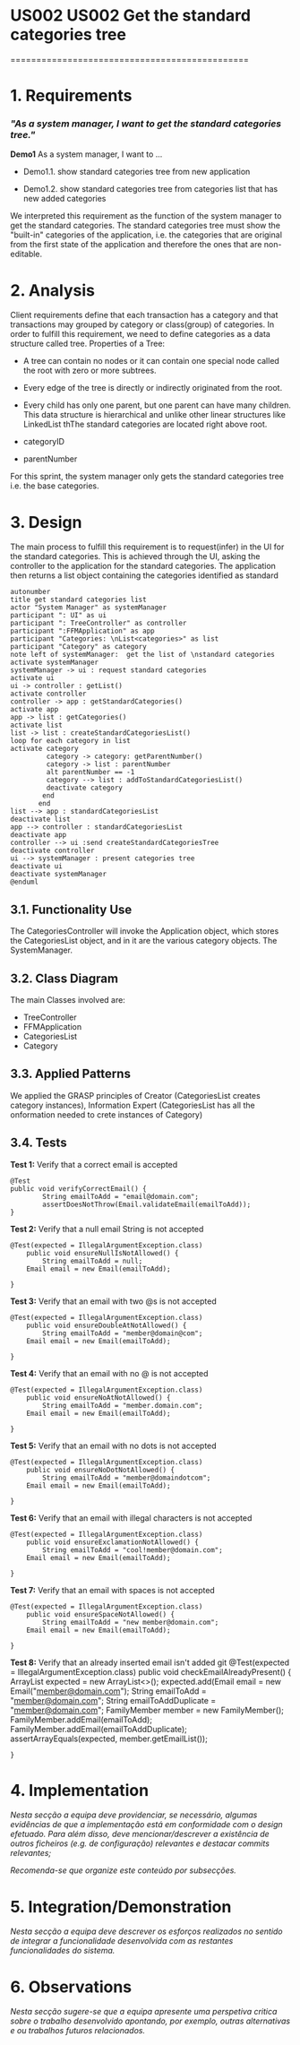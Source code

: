 # US002 US002 Get the standard categories tree
==============================================

# 1. Requirements

### *"As a system manager, I want to get the standard categories tree."*

**Demo1** As a system manager, I want to ...

- Demo1.1. show standard categories tree from new application

- Demo1.2. show standard categories tree from categories list that has new added categories

We interpreted this requirement as the function of the system manager to get the standard categories. The standard categories tree must show the "built-in" categories of the application, i.e. the categories that are original from the first state of the application and therefore the ones that are non-editable.


# 2. Analysis

Client requirements define that each transaction has a category and that transactions may grouped by category or class(group) of categories.
In order to fulfill this requirement, we need to define categories as a data structure called tree.
Properties of a Tree: 
 - A tree can contain no nodes or it can contain one special node called the root with zero or more subtrees.
 - Every edge of the tree is directly or indirectly originated from the root.
 - Every child has only one parent, but one parent can have many children.
This data structure is hierarchical and unlike other linear structures like LinkedList thThe standard categories are located right above root.


- categoryID
- parentNumber

For this sprint, the system manager only gets the standard categories tree i.e. the base categories.


# 3. Design

The main process to fulfill this requirement is to request(infer) in the UI for the standard categories. This is achieved through the UI, asking the controller to the application for the standard categories. The application then returns a list object containing the categories identified as standard

````puml
autonumber
title get standard categories list
actor "System Manager" as systemManager
participant ": UI" as ui
participant ": TreeController" as controller
participant ":FFMApplication" as app
participant "Categories: \nList<categories>" as list
participant "Category" as category
note left of systemManager:  get the list of \nstandard categories
activate systemManager
systemManager -> ui : request standard categories
activate ui
ui -> controller : getList()
activate controller
controller -> app : getStandardCategories()
activate app
app -> list : getCategories()
activate list
list -> list : createStandardCategoriesList()
loop for each category in list
activate category
         category -> category: getParentNumber()
         category -> list : parentNumber
         alt parentNumber == -1
         category --> list : addToStandardCategoriesList()
         deactivate category
        end
       end
list --> app : standardCategoriesList
deactivate list
app --> controller : standardCategoriesList
deactivate app
controller --> ui :send createStandardCategoriesTree
deactivate controller
ui --> systemManager : present categories tree
deactivate ui
deactivate systemManager
@enduml
````

## 3.1. Functionality Use

The CategoriesController will invoke the Application object, which stores the CategoriesList object, and in it are the various
category objects. The SystemManager.

## 3.2. Class Diagram

The main Classes involved are:

- TreeController
- FFMApplication
- CategoriesList
- Category

## 3.3. Applied Patterns

We applied the GRASP principles of Creator (CategoriesList creates category instances), Information Expert (CategoriesList has all the onformation needed to crete instances of Category)


## 3.4. Tests

**Test 1:** Verify that a correct email is accepted

	@Test
    public void verifyCorrectEmail() {
            String emailToAdd = "email@domain.com";
            assertDoesNotThrow(Email.validateEmail(emailToAdd));
	}

**Test 2:** Verify that a null email String is not accepted

	@Test(expected = IllegalArgumentException.class)
		public void ensureNullIsNotAllowed() {
            String emailToAdd = null;
		Email email = new Email(emailToAdd);

	}

**Test 3:** Verify that an email with two @s is not accepted

	@Test(expected = IllegalArgumentException.class)
		public void ensureDoubleAtNotAllowed() {
            String emailToAdd = "member@domain@com";
		Email email = new Email(emailToAdd);

	}

**Test 4:** Verify that an email with no @ is not accepted

	@Test(expected = IllegalArgumentException.class)
		public void ensureNoAtNotAllowed() {
            String emailToAdd = "member.domain.com";
		Email email = new Email(emailToAdd);

	}

**Test 5:** Verify that an email with no dots is not accepted

	@Test(expected = IllegalArgumentException.class)
		public void ensureNoDotNotAllowed() {
            String emailToAdd = "member@domaindotcom";
		Email email = new Email(emailToAdd);

	}

**Test 6:** Verify that an email with illegal characters is not accepted

	@Test(expected = IllegalArgumentException.class)
		public void ensureExclamationNotAllowed() {
            String emailToAdd = "cool!member@domain.com";
		Email email = new Email(emailToAdd);

	}

**Test 7:** Verify that an email with spaces is not accepted

	@Test(expected = IllegalArgumentException.class)
		public void ensureSpaceNotAllowed() {
            String emailToAdd = "new member@domain.com";
		Email email = new Email(emailToAdd);

	}

**Test 8:** Verify that an already inserted email isn't added
git 
	@Test(expected = IllegalArgumentException.class)
		public void checkEmailAlreadyPresent() {
            ArrayList<Email> expected = new ArrayList<>();
            expected.add(Email email = new Email("member@domain.com");
            String emailToAdd = "member@domain.com";
            String emailToAddDuplicate = "member@domain.com";
            FamilyMember member = new FamilyMember();
            FamilyMember.addEmail(emailToAdd);
            FamilyMember.addEmail(emailToAddDuplicate);
            assertArrayEquals(expected, member.getEmailList());

	}

# 4. Implementation

*Nesta secção a equipa deve providenciar, se necessário, algumas evidências de que a implementação está em conformidade
com o design efetuado. Para além disso, deve mencionar/descrever a existência de outros ficheiros (e.g. de configuração)
relevantes e destacar commits relevantes;*

*Recomenda-se que organize este conteúdo por subsecções.*

# 5. Integration/Demonstration

*Nesta secção a equipa deve descrever os esforços realizados no sentido de integrar a funcionalidade desenvolvida com as
restantes funcionalidades do sistema.*

# 6. Observations

*Nesta secção sugere-se que a equipa apresente uma perspetiva critica sobre o trabalho desenvolvido apontando, por
exemplo, outras alternativas e ou trabalhos futuros relacionados.*



